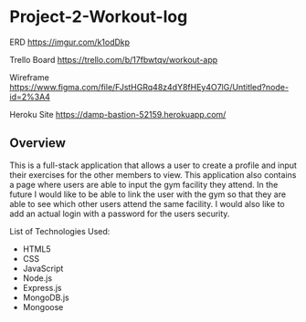 # Project-2-Workout-log

ERD
https://imgur.com/k1odDkp

Trello Board 
https://trello.com/b/17fbwtqv/workout-app

Wireframe 
https://www.figma.com/file/FJstHGRq48z4dY8fHEy4O7lG/Untitled?node-id=2%3A4

Heroku Site
https://damp-bastion-52159.herokuapp.com/

## Overview
This is a full-stack application that allows a user to create a profile and input their exercises for the other members to view. This application also contains a page where users are able to input the gym facility they attend. In the future I would like to be able to link the user with the gym so that they are able to see which other users attend the same facility. I would also like to add an actual login with a password for the users security. 

List of Technologies Used:
* HTML5
* CSS
* JavaScript
* Node.js
* Express.js
* MongoDB.js
* Mongoose
